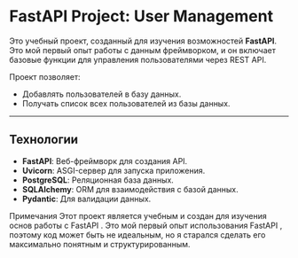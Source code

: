 # FastAPI Project: User Management

Это учебный проект, созданный для изучения возможностей **FastAPI**. Это мой первый опыт работы с данным фреймворком, и он включает базовые функции для управления пользователями через REST API.

Проект позволяет:
- Добавлять пользователей в базу данных.
- Получать список всех пользователей из базы данных.

---

## Технологии

- **FastAPI**: Веб-фреймворк для создания API.
- **Uvicorn**: ASGI-сервер для запуска приложения.
- **PostgreSQL**: Реляционная база данных.
- **SQLAlchemy**: ORM для взаимодействия с базой данных.
- **Pydantic**: Для валидации данных.

Примечания
Этот проект является учебным и создан для изучения основ работы с FastAPI .
Это мой первый опыт использования FastAPI , поэтому код может быть не идеальным, но я старался сделать его максимально понятным и структурированным.
